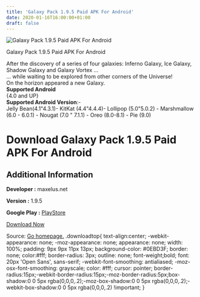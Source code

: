 ```yaml
---
title: 'Galaxy Pack 1.9.5 Paid APK For Android'
date: 2020-01-16T16:00:00+01:00
draft: false
---
```


![Galaxy Pack 1.9.5 Paid APK For Android](https://i0.wp.com/apkhome.net/wp-content/uploads/2020/01/Galaxy-Pack-1.9.5-Paid.png "Galaxy Pack 1.9.5 Paid APK For Android")

  

Galaxy Pack 1.9.5 Paid APK For Android

After the discovery of a series of four galaxies: Inferno Galaxy, Ice Galaxy, Shadow Galaxy and Galaxy Vortex ...  
... while waiting to be explored from other corners of the Universe!  
On the horizon appeared a new Galaxy.  
**Supported Android**  
{4.0 and UP}  
**Supported Android Version**:-  
Jelly Bean(4.1"4.3.1)- KitKat (4.4"4.4.4)- Lollipop (5.0"5.0.2) - Marshmallow (6.0 - 6.0.1) - Nougat (7.0 " 7.1.1) - Oreo (8.0-8.1) - Pie (9.0)

Download Galaxy Pack 1.9.5 Paid APK For Android
===============================================

Additional Information
----------------------

**Developer :** maxelus.net

**Version :** 1.9.5

**Google Play :** [PlayStore](https://play.google.com/store/apps/details?id=com.maxelus.galaxypacklivewallpaper)

  

[Download Now](https://store4app.co/post/galaxy-pack-1-9-5-paid-apk-for-android_1579186770)

  
Source: [Go homepage.](https://store4app.co/post/galaxy-pack-1-9-5-paid-apk-for-android_1579186770) .downloadtop{ text-align:center; -webkit-appearance: none; -moz-appearance: none; appearance: none; width: 100%; padding: 9px 9px 11px 13px; background-color: #0EBD3F; border: none; color:#fff; border-radius: 3px; outline: none; font-weight;bold; font: 20px 'Open Sans', sans-serif; -webkit-font-smoothing: antialiased; -moz-osx-font-smoothing: grayscale; color: #fff; cursor: pointer; border-radius:15px;-webkit-border-radius:15px;-moz-border-radius:5px;box-shadow:0 0 5px rgba(0,0,0,.2);-moz-box-shadow:0 0 5px rgba(0,0,0,.2);-webkit-box-shadow:0 0 5px rgba(0,0,0,.2) !important; }